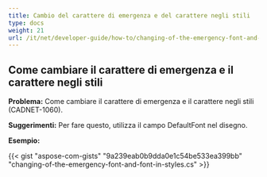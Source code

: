 ```yaml
---
title: Cambio del carattere di emergenza e del carattere negli stili
type: docs
weight: 21
url: /it/net/developer-guide/how-to/changing-of-the-emergency-font-and-font-in-styles/
---
```


## **Come cambiare il carattere di emergenza e il carattere negli stili**

**Problema:** Come cambiare il carattere di emergenza e il carattere negli stili (CADNET-1060).

**Suggerimenti:** Per fare questo, utilizza il campo DefaultFont nel disegno.

**Esempio:**

{{< gist "aspose-com-gists" "9a239eab0b9dda0e1c54be533ea399bb" "changing-of-the-emergency-font-and-font-in-styles.cs" >}}
